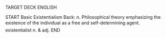 TARGET DECK
ENGLISH

START
Basic
Existentialism
Back: n. Philosophical theory emphasizing the existence of the individual as a free and self-determining agent.  existentialist n. & adj.
END
